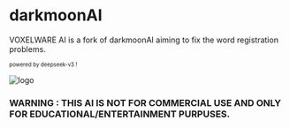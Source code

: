# darkmoonAI

VOXELWARE AI is a fork of darkmoonAI aiming to fix the word registration problems.

<sup><sub>powered by deepseek-v3 !</sub></sup>

![logo](https://cdn.discordapp.com/attachments/1373224673944535122/1378349261997084783/image.png?ex=68403bc8&is=683eea48&hm=d22cc772c164a32fa506c66c3bec68df00c242fd1433c9e3a5a5849a83d1d126&)

### WARNING : THIS AI IS NOT FOR COMMERCIAL USE AND ONLY FOR EDUCATIONAL/ENTERTAINMENT PURPUSES.
